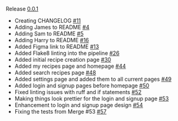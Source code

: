 Release [0.0.1](TBD)

- Creating CHANGELOG [#11](https://github.com/GBN-sb/COM619-Assessment/pull/11)
- Adding James to README [#4](https://github.com/GBN-sb/COM619-Assessment/pull/4)
- Adding Sam to README [#5](https://github.com/GBN-sb/COM619-Assessment/pull/5)
- Adding Harry to README [#16](https://github.com/GBN-sb/COM619-Assessment/pull/16)
- Added Figma link to README [#13](https://github.com/GBN-sb/COM619-Assessment/pull/13)
- Added Flake8 linting into the pipeline [#26](https://github.com/GBN-sb/COM619-Assessment/pull/26)
- Added initial recipe creation page [#30](https://github.com/GBN-sb/COM619-Assessment/pull/43)
- Added my recipes page and homepage [#44](https://github.com/GBN-sb/COM619-Assessment/pull/44)
- Added search recipes page [#48](https://github.com/GBN-sb/COM619-Assessment/pull/48)
- Added settings page and added them to all current pages [#49](https://github.com/GBN-sb/COM619-Assessment/pull/49)
- Added login and signup pages before homepage [#50](https://github.com/GBN-sb/COM619-Assessment/pull/50)
- Fixed linting issues with ruff and if statements [#52](https://github.com/GBN-sb/COM619-Assessment/pull/52)
- Making things look prettier for the login and signup page [#53](https://github.com/GBN-sb/COM619-Assessment/pull/53)
- Enhancement to login and signup page design [#54](https://github.com/GBN-sb/COM619-Assessment/pull/54)
- Fixing the tests from Merge #53 [#57](https://github.com/GBN-sb/COM619-Assessment/pull/57)
